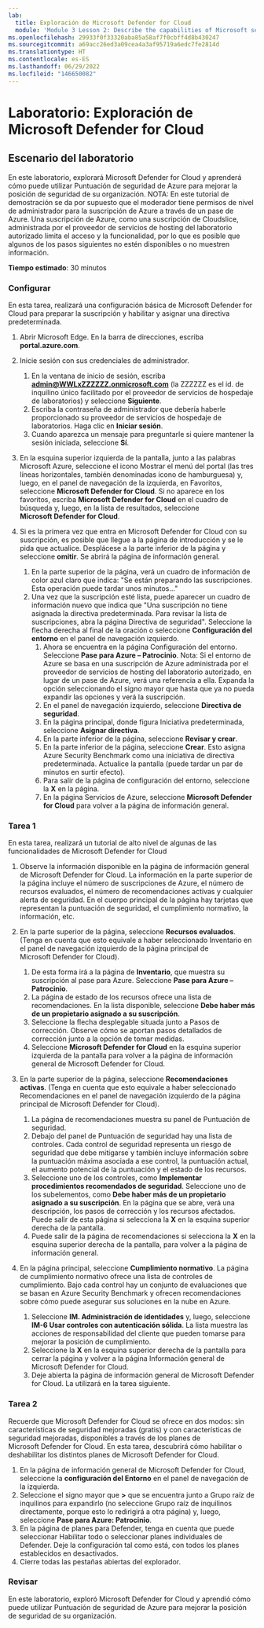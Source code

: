 ```yaml
---
lab:
  title: Exploración de Microsoft Defender for Cloud
  module: 'Module 3 Lesson 2: Describe the capabilities of Microsoft security solutions: Describe security management capabilities of Azure'
ms.openlocfilehash: 29933f0f33320aba85a58af7f0cbff4d8b430247
ms.sourcegitcommit: a69acc26ed3a09cea4a3af95719a6edc7fe2814d
ms.translationtype: HT
ms.contentlocale: es-ES
ms.lasthandoff: 06/29/2022
ms.locfileid: "146650082"
---
```

# <a name="lab-explore-microsoft-defender-for-cloud"></a>Laboratorio: Exploración de Microsoft Defender for Cloud

## <a name="lab-scenario"></a>Escenario del laboratorio

En este laboratorio, explorará Microsoft Defender for Cloud y aprenderá cómo puede utilizar Puntuación de seguridad de Azure para mejorar la posición de seguridad de su organización.  NOTA: En este tutorial de demostración se da por supuesto que el moderador tiene permisos de nivel de administrador para la suscripción de Azure a través de un pase de Azure.  Una suscripción de Azure, como una suscripción de Cloudslice, administrada por el proveedor de servicios de hosting del laboratorio autorizado limita el acceso y la funcionalidad, por lo que es posible que algunos de los pasos siguientes no estén disponibles o no muestren información.

**Tiempo estimado**: 30 minutos

### <a name="setup"></a>Configurar

En esta tarea, realizará una configuración básica de Microsoft Defender for Cloud para preparar la suscripción y habilitar y asignar una directiva predeterminada.

1. Abrir Microsoft Edge. En la barra de direcciones, escriba **portal.azure.com**.

1. Inicie sesión con sus credenciales de administrador.
    1. En la ventana de inicio de sesión, escriba **admin@WWLxZZZZZZ.onmicrosoft.com** (la ZZZZZZ es el id. de inquilino único facilitado por el proveedor de servicios de hospedaje de laboratorios) y seleccione **Siguiente**.
    1. Escriba la contraseña de administrador que debería haberle proporcionado su proveedor de servicios de hospedaje de laboratorios. Haga clic en **Iniciar sesión**.
    1. Cuando aparezca un mensaje para preguntarle si quiere mantener la sesión iniciada, seleccione **Sí**.

1. En la esquina superior izquierda de la pantalla, junto a las palabras Microsoft Azure, seleccione el icono Mostrar el menú del portal (las tres líneas horizontales, también denominadas icono de hamburguesa) y, luego, en el panel de navegación de la izquierda, en Favoritos, seleccione **Microsoft Defender for Cloud**.  Si no aparece en los favoritos, escriba **Microsoft Defender for Cloud** en el cuadro de búsqueda y, luego, en la lista de resultados, seleccione **Microsoft Defender for Cloud**.

1. Si es la primera vez que entra en Microsoft Defender for Cloud con su suscripción, es posible que llegue a la página de introducción y se le pida que actualice.  Desplácese a la parte inferior de la página y seleccione **omitir**.  Se abrirá la página de información general.
    1. En la parte superior de la página, verá un cuadro de información de color azul claro que indica: "Se están preparando las suscripciones. Esta operación puede tardar unos minutos..."
    1. Una vez que la suscripción esté lista, puede aparecer un cuadro de información nuevo que indica que "Una suscripción no tiene asignada la directiva predeterminada. Para revisar la lista de suscripciones, abra la página Directiva de seguridad".  Seleccione la flecha derecha al final de la oración o seleccione **Configuración del entorno** en el panel de navegación izquierdo.
        1. Ahora se encuentra en la página Configuración del entorno. Seleccione **Pase para Azure – Patrocinio**.  Nota:  Si el entorno de Azure se basa en una suscripción de Azure administrada por el proveedor de servicios de hosting del laboratorio autorizado, en lugar de un pase de Azure, verá una referencia a ella. Expanda la opción seleccionando el signo mayor que hasta que ya no pueda expandir las opciones y verá la suscripción.
        1. En el panel de navegación izquierdo, seleccione **Directiva de seguridad**.
        1. En la página principal, donde figura Iniciativa predeterminada, seleccione **Asignar directiva**.
        1. En la parte inferior de la página, seleccione **Revisar y crear**.
        1. En la parte inferior de la página, seleccione **Crear**.  Esto asigna Azure Security Benchmark como una iniciativa de directiva predeterminada.  Actualice la pantalla (puede tardar un par de minutos en surtir efecto).
        1. Para salir de la página de configuración del entorno, seleccione la **X** en la página.  
        1. En la página Servicios de Azure, seleccione **Microsoft Defender for Cloud** para volver a la página de información general.

### <a name="task-1"></a>Tarea 1

En esta tarea, realizará un tutorial de alto nivel de algunas de las funcionalidades de Microsoft Defender for Cloud

1. Observe la información disponible en la página de información general de Microsoft Defender for Cloud.  La información en la parte superior de la página incluye el número de suscripciones de Azure, el número de recursos evaluados, el número de recomendaciones activas y cualquier alerta de seguridad.  En el cuerpo principal de la página hay tarjetas que representan la puntuación de seguridad, el cumplimiento normativo, la información, etc.

1. En la parte superior de la página, seleccione **Recursos evaluados**.  (Tenga en cuenta que esto equivale a haber seleccionado Inventario en el panel de navegación izquierdo de la página principal de Microsoft Defender for Cloud).
    1. De esta forma irá a la página de **Inventario**, que muestra su suscripción al pase para Azure.  Seleccione **Pase para Azure – Patrocinio**.
    1. La página de estado de los recursos ofrece una lista de recomendaciones.  En la lista disponible, seleccione **Debe haber más de un propietario asignado a su suscripción**.
    1. Seleccione la flecha desplegable situada junto a Pasos de corrección. Observe cómo se aportan pasos detallados de corrección junto a la opción de tomar medidas.  
    1. Seleccione **Microsoft Defender for Cloud** en la esquina superior izquierda de la pantalla para volver a la página de información general de Microsoft Defender for Cloud.

1. En la parte superior de la página, seleccione **Recomendaciones activas**.  (Tenga en cuenta que esto equivale a haber seleccionado Recomendaciones en el panel de navegación izquierdo de la página principal de Microsoft Defender for Cloud).
    1. La página de recomendaciones muestra su panel de Puntuación de seguridad.
    1. Debajo del panel de Puntuación de seguridad hay una lista de controles. Cada control de seguridad representa un riesgo de seguridad que debe mitigarse y también incluye información sobre la puntuación máxima asociada a ese control, la puntuación actual, el aumento potencial de la puntuación y el estado de los recursos.  
    1. Seleccione uno de los controles, como **Implementar procedimientos recomendados de seguridad**.  Seleccione uno de los subelementos, como **Debe haber más de un propietario asignado a su suscripción**.  En la página que se abre, verá una descripción, los pasos de corrección y los recursos afectados. Puede salir de esta página si selecciona la **X** en la esquina superior derecha de la pantalla.
    1. Puede salir de la página de recomendaciones si selecciona la **X** en la esquina superior derecha de la pantalla, para volver a la página de información general.

1. En la página principal, seleccione **Cumplimiento normativo**. La página de cumplimiento normativo ofrece una lista de controles de cumplimiento.  Bajo cada control hay un conjunto de evaluaciones que se basan en Azure Security Benchmark y ofrecen recomendaciones sobre cómo puede asegurar sus soluciones en la nube en Azure.
    1. Seleccione **IM. Administración de identidades** y, luego, seleccione **IM-6 Usar controles con autenticación sólida**.  La lista muestra las acciones de responsabilidad del cliente que pueden tomarse para mejorar la posición de cumplimiento.
    1. Seleccione la **X** en la esquina superior derecha de la pantalla para cerrar la página y volver a la página Información general de Microsoft Defender for Cloud.
    1. Deje abierta la página de información general de Microsoft Defender for Cloud. La utilizará en la tarea siguiente.

### <a name="task-2"></a>Tarea 2

Recuerde que Microsoft Defender for Cloud se ofrece en dos modos: sin características de seguridad mejoradas (gratis) y con características de seguridad mejoradas, disponibles a través de los planes de Microsoft Defender for Cloud. En esta tarea, descubrirá cómo habilitar o deshabilitar los distintos planes de Microsoft Defender for Cloud.

1. En la página de información general de Microsoft Defender for Cloud, seleccione la **configuración del Entorno** en el panel de navegación de la izquierda.
1. Seleccione el signo mayor que **>** que se encuentra junto a Grupo raíz de inquilinos para expandirlo (no seleccione Grupo raíz de inquilinos directamente, porque esto lo redirigirá a otra página) y, luego, seleccione **Pase para Azure: Patrocinio**.
1. En la página de planes para Defender, tenga en cuenta que puede seleccionar Habilitar todo o seleccionar planes individuales de Defender. Deje la configuración tal como está, con todos los planes establecidos en desactivados.
1. Cierre todas las pestañas abiertas del explorador.

### <a name="review"></a>Revisar

En este laboratorio, exploró Microsoft Defender for Cloud y aprendió cómo puede utilizar Puntuación de seguridad de Azure para mejorar la posición de seguridad de su organización.
